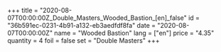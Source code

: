 +++
title = "2020-08-07T00:00:00Z_Double_Masters_Wooded_Bastion_[en]_false"
id = "36b591ec-0231-4b91-a132-eb3aedfdf8fa"
date = "2020-08-07T00:00:00Z"
name = "Wooded Bastion"
lang = ["en"]
price = "4.35"
quantity = 4
foil = false
set = "Double Masters"
+++
